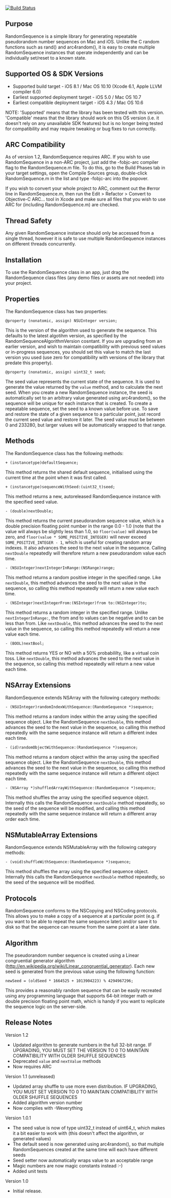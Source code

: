 [![Build Status](https://travis-ci.org/nicklockwood/RandomSequence.svg)](https://travis-ci.org/nicklockwood/RandomSequence)


Purpose
--------------

RandomSequence is a simple library for generating repeatable pseudorandom number sequences on Mac and iOS. Unlike the C random functions such as rand() and arc4random(), it is easy to create multiple RandomSequence instances that operate independently and can be individually set/reset to a known state.


Supported OS & SDK Versions
-----------------------------

* Supported build target - iOS 8.1 / Mac OS 10.10 (Xcode 6.1, Apple LLVM compiler 6.0)
* Earliest supported deployment target - iOS 5.0 / Mac OS 10.7
* Earliest compatible deployment target - iOS 4.3 / Mac OS 10.6

NOTE: 'Supported' means that the library has been tested with this version. 'Compatible' means that the library should work on this OS version (i.e. it doesn't rely on any unavailable SDK features) but is no longer being tested for compatibility and may require tweaking or bug fixes to run correctly.


ARC Compatibility
------------------

As of version 1.2, RandomSequence requires ARC. If you wish to use RandomSequence in a non-ARC project, just add the -fobjc-arc compiler flag to the RandomSequence.m file. To do this, go to the Build Phases tab in your target settings, open the Compile Sources group, double-click RandomSequence.m in the list and type -fobjc-arc into the popover.
 
If you wish to convert your whole project to ARC, comment out the #error line in RandomSequence.m, then run the Edit > Refactor > Convert to Objective-C ARC... tool in Xcode and make sure all files that you wish to use ARC for (including RandomSequence.m) are checked.

 
Thread Safety
--------------

Any given RandomSequence instance should only be accessed from a single thread, however it is safe to use multiple RandomSequence instances on different threads concurrently.


Installation
--------------

To use the RandomSequence class in an app, just drag the RandomSequence class files (any demo files or assets are not needed) into your project.


Properties
--------------

The RandomSequence class has two properties:

	@property (nonatomic, assign) NSUInteger version;

This is the version of the algorithm used to generate the sequence. This defaults to the latest algotihm version, as specified by the RandomSequenceAlgorithmVersion cosntant. If you are upgrading from an earlier version, and wish to maintain compatibility with previous seed values or in-progress sequences, you should set this value to match the last version you used (use zero for compatibility with versions of the library that predate this property).

	@property (nonatomic, assign) uint32_t seed;

The seed value represents the current state of the sequence. It is used to generate the value returned by the `value` method, and to calculate the next seed. When you create a new RandomSequence instance, the seed is automatically set to an arbitrary value generated using arc4random(), so the sequence will be unique for each instance that is created. To create a repeatable sequence, set the seed to a known value before use. To save and restore the state of a given sequence to a particular point, just record the current seed value and restore it later. The seed value must be between 0 and 233280, but larger values will be automatically wrapped to that range.


Methods
--------------

The RandomSequence class has the following methods:

	+ (instancetype)defaultSequence;
	
This method returns the shared default sequence, initialised using the current time at the point when it was first called.
	
    + (instancetype)sequenceWithSeed:(uint32_t)seed;
    
This method returns a new, autoreleased RandomSequence instance with the specified seed value.

    - (double)nextDouble;
    
This method returns the current pseudorandom sequence value, which is a double precision floating point number in the range 0.0 - 1.0 (note that the value will always be slightly less than 1.0, so `floor(value)` will always be zero, and `floor(value * SOME_POSITIVE_INTEGER)` will never exceed `SOME_POSITIVE_INTEGER - 1`, which is useful for creating random array indexes. It also advances the seed to the next value in the sequence. Calling `nextDouble` repeatedly will therefore return a new pseudorandom value each time.
    
    - (NSUInteger)nextIntegerInRange:(NSRange)range;
    
This method returns a random positive integer in the specified range. Like `nextDouble`, this method advances the seed to the next value in the sequence, so calling this method repeatedly will return a new value each time. 
    
    - (NSInteger)nextIntegerFrom:(NSInteger)from to:(NSInteger)to;

This method returns a random integer in the specified range. Unlike `nextIntegerInRange:`, the from and to values can be negative and to can be less than from. Like `nextDouble`, this method advances the seed to the next value in the sequence, so calling this method repeatedly will return a new value each time.

    - (BOOL)nextBool;
    
This method returns YES or NO with a 50% probabililty, like a virtual coin toss. Like `nextDouble`, this method advances the seed to the next value in the sequence, so calling this method repeatedly will return a new value each time.


NSArray Extensions
---------------

RandomSequence extends NSArray with the following category methods:

    - (NSUInteger)randomIndexWithSequence:(RandomSequence *)sequence;
    
This method returns a random index within the array using the specified sequence object. Like the RandomSequence `nextDouble`, this method advances the seed to the next value in the sequence, so calling this method repeatedly with the same sequence instance will return a different index each time. 
    
    - (id)randomObjectWithSequence:(RandomSequence *)sequence;
    
This method returns a random object within the array using the specified sequence object. Like the RandomSequence `nextDouble`, this method advances the seed to the next value in the sequence, so calling this method repeatedly with the same sequence instance will return a different object each time.
 
    - (NSArray *)shuffledArrayWithSequence:(RandomSequence *)sequence;
    
This method shuffles the array using the specified sequence object. Internally this calls the RandomSequence `nextDouble` method repeatedly, so the seed of the sequence will be modified, and calling this method repeatedly with the same sequence instance will return a different array order each time.


NSMutableArray Extensions
-----------------------------

RandomSequence extends NSMutableArray with the following category methods:

    - (void)shuffleWithSequence:(RandomSequence *)sequence;

This method shuffles the array using the specified sequence object. Internally this calls the RandomSequence `nextDouble` method repeatedly, so the seed of the sequence will be modified.


Protocols
------------------

RandomSequence conforms to the NSCopying and NSCoding protocols. This allows you to make a copy of a sequence at a particular point (e.g. if you want to be able to repeat the same sequence later) and/or save it to disk so that the sequence can resume from the same point at a later date.


Algorithm
------------------

The pseudorandom number sequence is created using a Linear congruential generator algorithm (http://en.wikipedia.org/wiki/Linear_congruential_generator). Each new seed is generated from the previous value using the following function:

    newSeed = (oldSeed * 1664525 + 1013904223) % 4294967296;
    
This provides a reasonably random sequence that can be easily recreated using any programming language that supports 64-bit integer math or double precision floating point math, which is handy if you want to replicate the sequence logic on the server-side.


Release Notes
------------------

Version 1.2

- Updated algorithm to generate numbers in the full 32-bit range. IF UPGRADING, YOU MUST SET THE VERSION TO 0 TO MAINTAIN COMPATIBILITY WITH OLDER SHUFFLE SEQUENCES
- Deprecated `value` and `nextValue` methods
- Now requires ARC

Version 1.1 (unreleased)

- Updated array shuffle to use more even distribution. IF UPGRADING, YOU MUST SET VERSION TO 0 TO MAINTAIN COMPATIBILITY WITH OLDER SHUFFLE SEQUENCES
- Added algorithm version number
- Now complies with -Weverything

Version 1.0.1

- The seed value is now of type uint32_t instead of uint64_t, which makes it a bit easier to work with (this doesn't affect the algorithm, or generated values)
- The default seed is now generated using arc4random(), so that multiple RandomSequences created at the same time will each have different seeds
- Seed setter now automatically wraps value to an acceptable range
- Magic numbers are now magic constants instead :-)
- Added unit tests

Version 1.0

- Initial release.